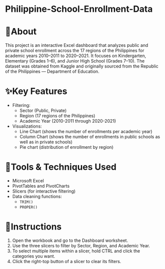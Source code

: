 # Philippine-School-Enrollment-Data


# 📄About
This project is an interactive Excel dashboard that analyzes public and private school enrollment across the 17 regions of the Philippines for academic years 2010–2011 to 2020–2021. It focuses on Kindergarten, Elementary (Grades 1–6), and Junior High School (Grades 7–10). The dataset was obtained from Kaggle and originally sourced from the Republic of the Philippines — Department of Education.


# ✨Key Features
- Filtering:
  - Sector (Public, Private)
  - Region (17 regions of the Philippines)
  - Academic Year (2010-2011 through 2020-2021)
- Visualizations:
  - Line Chart (shows the number of enrollments per academic year)
  - Column Chart (shows the number of enrollments in public schools as well as in private schools)
  - Pie chart (distribution of enrollment by region)

# 🔧Tools & Techniques Used
- Microsoft Excel
- PivotTables and PivotCharts
- Slicers (for interactive filtering)
- Data cleaning functions:
  - `TRIM()`
  - `PROPER()`

# 📝Instructions
1. Open the workbook and go to the Dashboard worksheet.
2. Use the three slicers to filter by Sector, Region, and Academic Year.
3. To select multiple items within a slicer, hold CTRL and click the categories you want.
4. Click the right-top button of a slicer to clear its filters.


